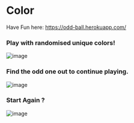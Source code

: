 # Color

 Have Fun here: https://odd-ball.herokuapp.com/


### Play with randomised unique colors!
![image](https://user-images.githubusercontent.com/89393555/139523955-a0a21218-d856-4ad2-aad7-83753cf47554.png)

### Find the odd one out to continue playing.
![image](https://user-images.githubusercontent.com/89393555/139523954-7ca33b32-e564-4ee7-b077-570028991185.png)

### Start Again ?
![image](https://user-images.githubusercontent.com/89393555/139523949-c72288c5-695b-43df-b945-4f16940b0f6b.png)
